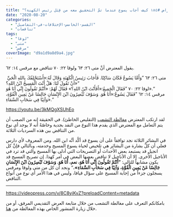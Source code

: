 ```yaml
---
title: "الإعتراض #١٨٤ كيف أجاب يسوع عندما تمَّ التحقيق معه من قِبَل رئيس الكهنة؟"
date: "2020-08-20"
categories: 
  - "القسم-الخامس-الإختلافات-في-التفاصيل"
  - "تناقضات"
tags: 
  - "لوقا"
  - "متى"
  - "مرقس"
coverImage: "d9a1d9a8d9a4.jpg"
---
```


يقول المعترض أنَّ متى ٢٦: ٦٣ ولوقا ٢٢: ٧٠ تتناقض مع مرقس ١٤: ٦٢.

 متى ٢٦: ٦٣ ”وَأَمَّا يَسُوعُ فَكَانَ سَاكِتًا. فَأَجَابَ رَئِيسُ الْكَهَنَةِ وَقَالَ لَهُ:«أَسْتَحْلِفُكَ بِاللهِ الْحَيِّ أَنْ تَقُولَ لَنَا: هَلْ أَنْتَ الْمَسِيحُ ابْنُ اللهِ؟»“  
لوقا ٢٢: ٧٠ ”فَقَالَ الْجَمِيعُ:«أَفَأَنْتَ ابْنُ اللهِ؟» فَقَالَ لَهُمْ: «أَنْتُمْ تَقُولُونَ إِنِّي أَنَا هُوَ».“  
مرقس ١٤: ٦٢ ”فَقَالَ يَسُوعُ:«أَنَا هُوَ. وَسَوْفَ تُبْصِرُونَ ابْنَ الإِنْسَانِ جَالِسًا عَنْ يَمِينِ الْقُوَّةِ، وَآتِيًا فِي سَحَابِ السَّمَاءِ».“

https://youtu.be/3kMQgXSUhEo

لقد ارتكب المعترض [مغالطة التشعب](https://reasonofhope.com/2019/07/25/bifurcation/) (التقليص الخاطئ). في الحقيقة إنه من الصعب أن يتم التعامل مع المعترض الذي يقدم هذا النوع من النقد بجدية وخاصّةً أنه لا يوجد أي نوع من التناقض بين هذه السرديات الثلاثة.

في البشائر الثلاثة نجد توافقاً على أن يسوع قد أكَّد أنَّه ابن الله. ومن المعروف لأي دارس فعلي أن كلَّ بشارة من البشائر هي تلخيص لحياة يسوع المسيح وخدمته، وبالتالي فإنَّ كل انجيل قد يستبعد بعض الأحداث أو التصريحات التي أدلى بها المسيح والتي قد ترد في الأناجيل الأُخرى. إلا أن الأناجيل لا تناقض بعضها البعض في أمر كهذا. إن تصريح المسيح قد يكون مشابهاً للتالي: **”أَنْتُمْ تَقُولُونَ إِنِّي أَنَا هُوَ، نعم، أَنَا هُوَ. وَسَوْفَ تُبْصِرُونَ ابْنَ الإِنْسَانِ جَالِسًا عَنْ يَمِينِ الْقُوَّةِ، وَآتِيًا فِي سَحَابِ السَّمَاءِ».**“ ونجد أن كل من متى ولوقا ومرقس يسجلون جزءاً من إجابة المسيح على سؤال قيافا، وليس في هذا الأمر أي نوع من أنواع التناقض.

* * *

https://videopress.com/v/8C8yiKvZ?preloadContent=metadata

بامكانكم التعرف على مغالطة التشعب من خلال متابعة العرض التقديمي المرفق، أو من خلال زيارة المنشور الخاص بهذه المغالطة من [هنا](https://reasonofhope.com/2019/07/25/bifurcation/).
